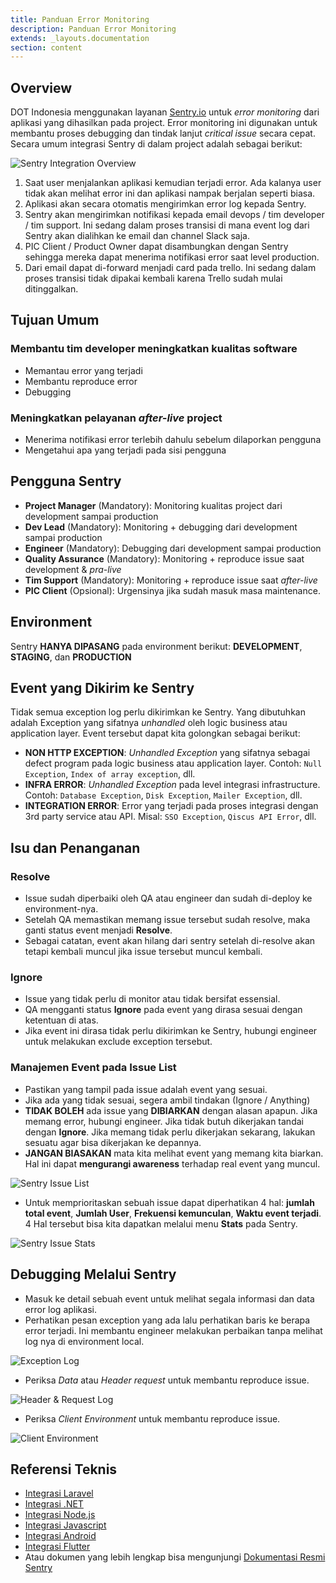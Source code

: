 ```yaml
---
title: Panduan Error Monitoring
description: Panduan Error Monitoring
extends: _layouts.documentation
section: content
---
```


## Overview

DOT Indonesia menggunakan layanan [Sentry.io](https://sentry.io/) untuk *error monitoring* dari aplikasi yang dihasilkan pada project. Error monitoring ini digunakan untuk membantu proses debugging dan tindak lanjut *critical issue* secara cepat. Secara umum integrasi Sentry di dalam project adalah sebagai berikut:

![Sentry Integration Overview](/assets/img/sentry-overview.png "Sentry Integration Overview")

1. Saat user menjalankan aplikasi kemudian terjadi error. Ada kalanya user tidak akan melihat error ini dan aplikasi nampak berjalan seperti biasa.
2. Aplikasi akan secara otomatis mengirimkan error log kepada Sentry.
3. Sentry akan mengirimkan notifikasi kepada email devops / tim developer / tim support. Ini sedang dalam proses transisi di mana event log dari Sentry akan dialihkan ke email dan channel Slack saja.
4. PIC Client / Product Owner dapat disambungkan dengan Sentry sehingga mereka dapat menerima notifikasi error saat level production.
5. Dari email dapat di-forward menjadi card pada trello. Ini sedang dalam proses transisi tidak dipakai kembali karena Trello sudah mulai ditinggalkan.

## Tujuan Umum

### Membantu tim developer meningkatkan kualitas software

* Memantau error yang terjadi
* Membantu reproduce error
* Debugging

### Meningkatkan pelayanan *after-live* project

* Menerima notifikasi error terlebih dahulu sebelum dilaporkan pengguna
* Mengetahui apa yang terjadi pada sisi pengguna

## Pengguna Sentry

* **Project Manager** (Mandatory): Monitoring kualitas project dari development sampai production
* **Dev Lead** (Mandatory): Monitoring + debugging dari development sampai production
* **Engineer** (Mandatory): Debugging dari development sampai production
* **Quality Assurance** (Mandatory): Monitoring + reproduce issue saat development & *pra-live*
* **Tim Support** (Mandatory): Monitoring + reproduce issue saat *after-live*
* **PIC Client** (Opsional): Urgensinya jika sudah masuk masa maintenance.

## Environment

Sentry **HANYA DIPASANG** pada environment berikut: **DEVELOPMENT**, **STAGING**, dan **PRODUCTION**

## Event yang Dikirim ke Sentry

Tidak semua exception log perlu dikirimkan ke Sentry. Yang dibutuhkan adalah Exception yang sifatnya *unhandled* oleh logic business atau application layer. Event tersebut dapat kita golongkan sebagai berikut:

* **NON HTTP EXCEPTION**: *Unhandled Exception* yang sifatnya sebagai defect program pada logic business atau application layer. Contoh: `Null Exception`, `Index of array exception`, dll.
* **INFRA ERROR**: *Unhandled Exception* pada level integrasi infrastructure. Contoh: `Database Exception`, `Disk Exception`, `Mailer Exception`, dll.
* **INTEGRATION ERROR**: Error yang terjadi pada proses integrasi dengan 3rd party service atau API. Misal: `SSO Exception`, `Qiscus API Error`, dll.

## Isu dan Penanganan

### Resolve

* Issue sudah diperbaiki oleh QA atau engineer dan sudah di-deploy ke environment-nya.
* Setelah QA memastikan memang issue tersebut sudah resolve, maka ganti status event menjadi **Resolve**.
* Sebagai catatan, event akan hilang dari sentry setelah di-resolve akan tetapi kembali muncul jika issue tersebut muncul kembali.

### Ignore

* Issue yang tidak perlu di monitor atau tidak bersifat essensial.
* QA mengganti status **Ignore** pada event yang dirasa sesuai dengan ketentuan di atas.
* Jika event ini dirasa tidak perlu dikirimkan ke Sentry, hubungi engineer untuk melakukan exclude exception tersebut.

### Manajemen Event pada Issue List

* Pastikan yang tampil pada issue adalah event yang sesuai.
* Jika ada yang tidak sesuai, segera ambil tindakan (Ignore / Anything)
* **TIDAK BOLEH** ada issue yang **DIBIARKAN** dengan alasan apapun. Jika memang error, hubungi engineer. Jika tidak butuh dikerjakan tandai dengan **Ignore**. Jika memang tidak perlu dikerjakan sekarang, lakukan sesuatu agar bisa dikerjakan ke depannya.
* **JANGAN BIASAKAN** mata kita melihat event yang memang kita biarkan. Hal ini dapat **mengurangi awareness** terhadap real event yang muncul.

![Sentry Issue List](/assets/img/sentry-issue-list.png "Sentry Issue List")

* Untuk memprioritaskan sebuah issue dapat diperhatikan 4 hal: **jumlah total event**, **Jumlah User**, **Frekuensi kemunculan**, **Waktu event terjadi**. 4 Hal tersebut bisa kita dapatkan melalui menu **Stats** pada Sentry.

![Sentry Issue Stats](/assets/img/sentry-stat.png "Sentry Issue Stats")

## Debugging Melalui Sentry

* Masuk ke detail sebuah event untuk melihat segala informasi dan data error log aplikasi.
* Perhatikan pesan exception yang ada lalu perhatikan baris ke berapa error terjadi. Ini membantu engineer melakukan perbaikan tanpa melihat log nya di environment local.

![Exception Log](/assets/img/sentry-exception-log.png "Sentry Exception Log")

* Periksa *Data* atau *Header request* untuk membantu reproduce issue.

![Header & Request Log](/assets/img/sentry-header-log.png "Header & request Log")

* Periksa *Client Environment* untuk membantu reproduce issue.

![Client Environment](/assets/img/sentry-client-env.png "Client Environment")

## Referensi Teknis

* [Integrasi Laravel](https://docs.sentry.io/platforms/php/laravel/)
* [Integrasi .NET](https://docs.sentry.io/platforms/dotnet/)
* [Integrasi Node.js](https://docs.sentry.io/platforms/node/)
* [Integrasi Javascript](https://docs.sentry.io/platforms/javascript/)
* [Integrasi Android](https://docs.sentry.io/platforms/android/)
* [Integrasi Flutter](https://docs.sentry.io/platforms/flutter/)
* Atau dokumen yang lebih lengkap bisa mengunjungi [Dokumentasi Resmi Sentry](https://docs.sentry.io/)

